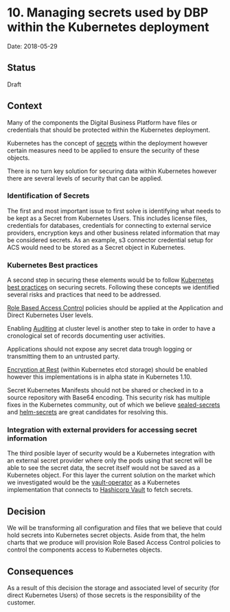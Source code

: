 # 10. Managing secrets used by DBP within the Kubernetes deployment

Date: 2018-05-29

## Status

Draft

## Context

Many of the components the Digital Business Platform have files or credentials that should be protected within the Kubernetes deployment.

Kubernetes has the concept of [secrets](https://kubernetes.io/docs/concepts/configuration/secret/) within the deployment however certain measures need to be applied to ensure the security of these objects.

There is no turn key solution for securing data within Kubernetes however there are several levels of security that can be applied.

### Identification of Secrets
The first and most important issue to first solve is identifying what needs to be kept as a Secret from Kubernetes Users. This includes license files, credentials for databases, credentials for connecting to external service providers, encryption keys and other business related information that may be considered secrets. As an example, s3 connector credential setup for ACS would need to be stored as a Secret object in Kubernetes.

### Kubernetes Best practices
A second step in securing these elements would be to follow [Kubernetes best practices](https://kubernetes.io/docs/concepts/configuration/secret/#best-practices) on securing secrets. Following these concepts we identified several risks and practices that need to be addressed.

[Role Based Access Control](https://kubernetes.io/docs/reference/access-authn-authz/rbac/#referring-to-resources) policies should be applied at the Application and Direct Kubernetes User levels.

Enabling [Auditing](https://kubernetes.io/docs/tasks/debug-application-cluster/audit/) at cluster level is another step to take in order to have a cronological set of records documenting user activities.

Applications should not expose any secret data trough logging or transmitting them to an untrusted party.

[Encryption at Rest](https://kubernetes.io/docs/tasks/administer-cluster/encrypt-data/) (within Kubernetes etcd storage) should be enabled however this implementations is in alpha state in Kubernetes 1.10.

Secret Kubernetes Manifests should not be shared or checked in to a source repository with Base64 encoding. This security risk has multiple fixes in the Kubernetes community, out of which we believe [sealed-secrets](https://github.com/bitnami-labs/sealed-secrets) and [helm-secrets](https://github.com/futuresimple/helm-secrets) are great candidates for resolving this.

### Integration with external providers for accessing secret information
The third posible layer of security would be a Kubernetes integration with an external secret provider where only the pods using that secret will be able to see the secret data, the secret itself would not be saved as a Kubernetes object. For this layer the current solution on the market which we investigated would be the [vault-operator](https://github.com/coreos/vault-operator) as a Kubernetes implementation that connects to [Hashicorp Vault](https://www.vaultproject.io/) to fetch secrets.

## Decision

We will be transforming all configuration and files that we believe that could hold secrets into Kubernetes secret objects. Aside from that, the helm charts that we produce will provision Role Based Access Control policies to control the components access to Kubernetes objects.

## Consequences

As a result of this decision the storage and associated level of security (for direct Kubernetes Users) of those secrets is the responsibility of the customer.